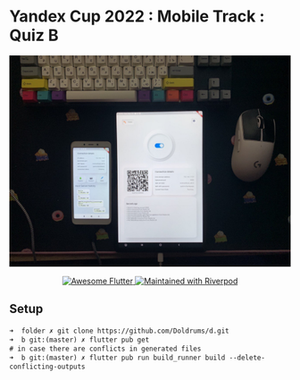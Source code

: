 # Yandex Cup 2022 : Mobile Track : Quiz B

<p align="center"><img src="https://github.com/Doldrums/d/blob/master/photo_2022-11-20%2022.44.21.jpeg" alt="General image"></p>

<p align="center">
   <a href="">
    <img src="https://img.shields.io/badge/awesome-Flutter-1da1f2.svg?style=plastic" alt="Awesome Flutter" />
  </a>
  <a href="https://github.com/rrousselGit/riverpod">
    <img src="https://img.shields.io/badge/maintained%20with-Riverpod-f700ff.svg?style=plastic" alt="Maintained with Riverpod" />
  </a>
</p>


## Setup 
```
➜  folder ✗ git clone https://github.com/Doldrums/d.git
➜  b git:(master) ✗ flutter pub get
# in case there are conflicts in generated files
➜  b git:(master) ✗ flutter pub run build_runner build --delete-conflicting-outputs
```
